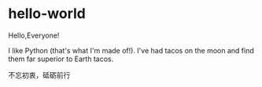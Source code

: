 # hello-world

Hello,Everyone!

I like Python (that's what I'm made of!).
I've had tacos on the moon and find them far superior to Earth tacos.

不忘初衷，砥砺前行

